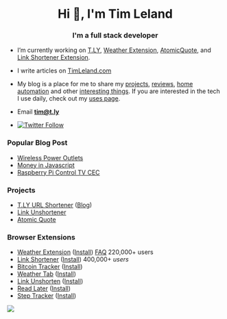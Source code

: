 <h1 align="center">Hi 👋, I'm Tim Leland</h1>
<h3 align="center">I'm a full stack developer</h3>

- I’m currently working on [T.LY](https://t.ly/), [Weather Extension](https://weatherextension.com/), [AtomicQuote](https://atomicquote.com/), and [Link Shortener Extension](https://t.ly/extension).

- I write articles on [TimLeland.com](https://timleland.com/)

- My blog is a place for me to share my [projects](https://timleland.com/category/side-project/), [reviews](https://timleland.com/category/review/), [home automation](https://timleland.com/category/home-automation/) and other [interesting things](https://timleland.com/category/raspberry-pi/). If you are interested in the tech I use daily, check out my [uses page](https://timleland.com/uses).

- Email **tim@t.ly**
- [![Twitter Follow](https://img.shields.io/twitter/follow/timleland?style=social&label=follow%20%40TimLeland)](https://twitter.com/intent/user?screen_name=timleland)


### Popular Blog Post
- [Wireless Power Outlets](https://timleland.com/wireless-power-outlets/)
- [Money in Javascript](https://timleland.com/money-in-javascript/)
- [Raspberry Pi Control TV CEC](https://timleland.com/raspberry-pi-turn-tv-onoff-cec/)

### Projects

-   [T.LY URL Shortener](https://t.ly/) ([Blog](https://t.ly/blog))
-   [Link Unshortener](https://linkunshorten.com/)
-   [Atomic Quote](https://atomicquote.com/)

### Browser Extensions

-   [Weather Extension](https://timleland.com/weather-chrome-extension/) ([Install](https://weatherextension.com/install)) [FAQ](https://timleland.com/weather-extension-faq/) 220,000+ users
-   [Link Shortener](https://timleland.com/link-shortener-extension/) ([Install](https://t.ly/extension)) 400,000+ *users*
-   [Bitcoin Tracker](https://timleland.com/bitcoin-tracker-extension/) ([Install](https://t.ly/bitcoin))
-   [Weather Tab](https://timleland.com/weathertab/) ([Install](https://chrome.google.com/webstore/detail/weather-tab/fncgdgifhdpnlfijpimlgaheiapclldd?authuser=2))
-   [Link Unshorten](https://linkunshorten.com/) ([Install](https://linkunshorten.com/extension))
-   [Read Later](https://timleland.com/read-later-extension/) ([Install](https://chrome.google.com/webstore/detail/read-later/hleifpgbhiladknmecmkpgbgfmlnjhoh))
-   [Step Tracker](https://timleland.com/Step-Tracker-Extension/) ([Install](https://chrome.google.com/webstore/detail/step-tracker/mmehkkgdjeabomkpmpfkemcomagemjfn))

<img src="https://komarev.com/ghpvc/?username=timleland">
